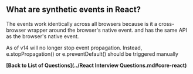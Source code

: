 ## What are synthetic events in React?

The events work identically across all browsers because is it a cross-browser wrapper around the browser's native event. and has the same API as the browser's native event.

As of v14 will no longer stop event propagation. Instead, e.stopPropagation() or e.preventDefault() should be triggered manually

**[Back to List of Questions](../React Interview Questions.md#core-react)**

